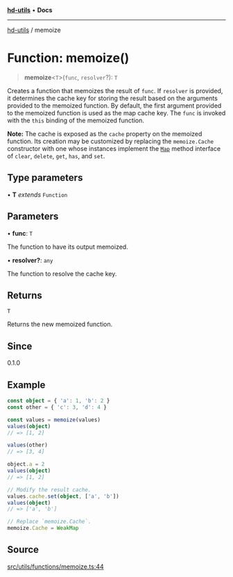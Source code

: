 [**hd-utils**](../README.md) • **Docs**

***

[hd-utils](../globals.md) / memoize

# Function: memoize()

> **memoize**\<`T`\>(`func`, `resolver`?): `T`

Creates a function that memoizes the result of `func`. If `resolver` is
provided, it determines the cache key for storing the result based on the
arguments provided to the memoized function. By default, the first argument
provided to the memoized function is used as the map cache key. The `func`
is invoked with the `this` binding of the memoized function.

**Note:** The cache is exposed as the `cache` property on the memoized
function. Its creation may be customized by replacing the `memoize.Cache`
constructor with one whose instances implement the
[`Map`](http://ecma-international.org/ecma-262/7.0/#sec-properties-of-the-map-prototype-object)
method interface of `clear`, `delete`, `get`, `has`, and `set`.

## Type parameters

• **T** *extends* `Function`

## Parameters

• **func**: `T`

The function to have its output memoized.

• **resolver?**: `any`

The function to resolve the cache key.

## Returns

`T`

Returns the new memoized function.

## Since

0.1.0

## Example

```ts
const object = { 'a': 1, 'b': 2 }
const other = { 'c': 3, 'd': 4 }

const values = memoize(values)
values(object)
// => [1, 2]

values(other)
// => [3, 4]

object.a = 2
values(object)
// => [1, 2]

// Modify the result cache.
values.cache.set(object, ['a', 'b'])
values(object)
// => ['a', 'b']

// Replace `memoize.Cache`.
memoize.Cache = WeakMap
```

## Source

[src/utils/functions/memoize.ts:44](https://github.com/AhmadHddad/h-utils/blob/b1dfa95e218c9605f39fc234662ef50e62fadcb8/src/utils/functions/memoize.ts#L44)
